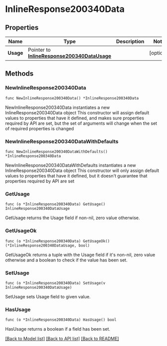 # InlineResponse200340Data

## Properties

Name | Type | Description | Notes
------------ | ------------- | ------------- | -------------
**Usage** | Pointer to [**InlineResponse200340DataUsage**](InlineResponse200340DataUsage.md) |  | [optional] 

## Methods

### NewInlineResponse200340Data

`func NewInlineResponse200340Data() *InlineResponse200340Data`

NewInlineResponse200340Data instantiates a new InlineResponse200340Data object
This constructor will assign default values to properties that have it defined,
and makes sure properties required by API are set, but the set of arguments
will change when the set of required properties is changed

### NewInlineResponse200340DataWithDefaults

`func NewInlineResponse200340DataWithDefaults() *InlineResponse200340Data`

NewInlineResponse200340DataWithDefaults instantiates a new InlineResponse200340Data object
This constructor will only assign default values to properties that have it defined,
but it doesn't guarantee that properties required by API are set

### GetUsage

`func (o *InlineResponse200340Data) GetUsage() InlineResponse200340DataUsage`

GetUsage returns the Usage field if non-nil, zero value otherwise.

### GetUsageOk

`func (o *InlineResponse200340Data) GetUsageOk() (*InlineResponse200340DataUsage, bool)`

GetUsageOk returns a tuple with the Usage field if it's non-nil, zero value otherwise
and a boolean to check if the value has been set.

### SetUsage

`func (o *InlineResponse200340Data) SetUsage(v InlineResponse200340DataUsage)`

SetUsage sets Usage field to given value.

### HasUsage

`func (o *InlineResponse200340Data) HasUsage() bool`

HasUsage returns a boolean if a field has been set.


[[Back to Model list]](../README.md#documentation-for-models) [[Back to API list]](../README.md#documentation-for-api-endpoints) [[Back to README]](../README.md)


